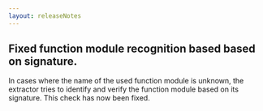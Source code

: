 ```yaml
---
layout: releaseNotes
---
```


## Fixed function module recognition based based on signature.

In cases where the name of the used function module is unknown, the extractor tries to identify and verify the function module based on its signature. This check has now been fixed.
